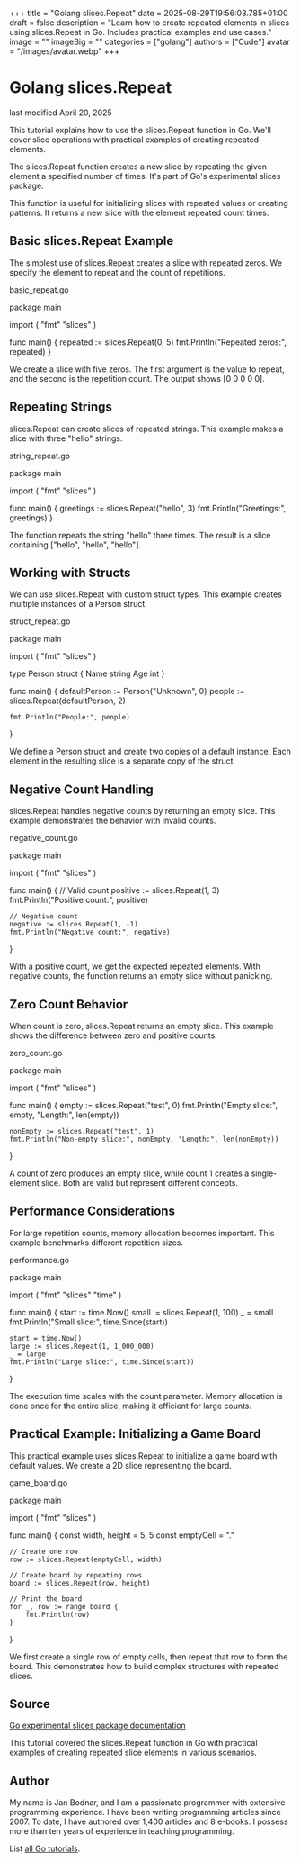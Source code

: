 +++
title = "Golang slices.Repeat"
date = 2025-08-29T19:56:03.785+01:00
draft = false
description = "Learn how to create repeated elements in slices using slices.Repeat in Go. Includes practical examples and use cases."
image = ""
imageBig = ""
categories = ["golang"]
authors = ["Cude"]
avatar = "/images/avatar.webp"
+++

# Golang slices.Repeat

last modified April 20, 2025

This tutorial explains how to use the slices.Repeat function in Go.
We'll cover slice operations with practical examples of creating repeated elements.

The slices.Repeat function creates a new slice by repeating the given
element a specified number of times. It's part of Go's experimental slices package.

This function is useful for initializing slices with repeated values or creating
patterns. It returns a new slice with the element repeated count times.

## Basic slices.Repeat Example

The simplest use of slices.Repeat creates a slice with repeated zeros.
We specify the element to repeat and the count of repetitions.

basic_repeat.go
  

package main

import (
    "fmt"
    "slices"
)

func main() {
    repeated := slices.Repeat(0, 5)
    fmt.Println("Repeated zeros:", repeated)
}

We create a slice with five zeros. The first argument is the value to repeat,
and the second is the repetition count. The output shows [0 0 0 0 0].

## Repeating Strings

slices.Repeat can create slices of repeated strings. This example
makes a slice with three "hello" strings.

string_repeat.go
  

package main

import (
    "fmt"
    "slices"
)

func main() {
    greetings := slices.Repeat("hello", 3)
    fmt.Println("Greetings:", greetings)
}

The function repeats the string "hello" three times. The result is a slice
containing ["hello", "hello", "hello"].

## Working with Structs

We can use slices.Repeat with custom struct types. This example
creates multiple instances of a Person struct.

struct_repeat.go
  

package main

import (
    "fmt"
    "slices"
)

type Person struct {
    Name string
    Age  int
}

func main() {
    defaultPerson := Person{"Unknown", 0}
    people := slices.Repeat(defaultPerson, 2)
    
    fmt.Println("People:", people)
}

We define a Person struct and create two copies of a default instance.
Each element in the resulting slice is a separate copy of the struct.

## Negative Count Handling

slices.Repeat handles negative counts by returning an empty slice.
This example demonstrates the behavior with invalid counts.

negative_count.go
  

package main

import (
    "fmt"
    "slices"
)

func main() {
    // Valid count
    positive := slices.Repeat(1, 3)
    fmt.Println("Positive count:", positive)
    
    // Negative count
    negative := slices.Repeat(1, -1)
    fmt.Println("Negative count:", negative)
}

With a positive count, we get the expected repeated elements. With negative
counts, the function returns an empty slice without panicking.

## Zero Count Behavior

When count is zero, slices.Repeat returns an empty slice.
This example shows the difference between zero and positive counts.

zero_count.go
  

package main

import (
    "fmt"
    "slices"
)

func main() {
    empty := slices.Repeat("test", 0)
    fmt.Println("Empty slice:", empty, "Length:", len(empty))
    
    nonEmpty := slices.Repeat("test", 1)
    fmt.Println("Non-empty slice:", nonEmpty, "Length:", len(nonEmpty))
}

A count of zero produces an empty slice, while count 1 creates a single-element
slice. Both are valid but represent different concepts.

## Performance Considerations

For large repetition counts, memory allocation becomes important. This example
benchmarks different repetition sizes.

performance.go
  

package main

import (
    "fmt"
    "slices"
    "time"
)

func main() {
    start := time.Now()
    small := slices.Repeat(1, 100)
    _ = small
    fmt.Println("Small slice:", time.Since(start))
    
    start = time.Now()
    large := slices.Repeat(1, 1_000_000)
    _ = large
    fmt.Println("Large slice:", time.Since(start))
}

The execution time scales with the count parameter. Memory allocation is done
once for the entire slice, making it efficient for large counts.

## Practical Example: Initializing a Game Board

This practical example uses slices.Repeat to initialize a game board
with default values. We create a 2D slice representing the board.

game_board.go
  

package main

import (
    "fmt"
    "slices"
)

func main() {
    const width, height = 5, 5
    const emptyCell = "."
    
    // Create one row
    row := slices.Repeat(emptyCell, width)
    
    // Create board by repeating rows
    board := slices.Repeat(row, height)
    
    // Print the board
    for _, row := range board {
        fmt.Println(row)
    }
}

We first create a single row of empty cells, then repeat that row to form the
board. This demonstrates how to build complex structures with repeated slices.

## Source

[Go experimental slices package documentation](https://pkg.go.dev/golang.org/x/exp/slices)

This tutorial covered the slices.Repeat function in Go with practical
examples of creating repeated slice elements in various scenarios.

## Author

My name is Jan Bodnar, and I am a passionate programmer with extensive
programming experience. I have been writing programming articles since 2007.
To date, I have authored over 1,400 articles and 8 e-books. I possess more
than ten years of experience in teaching programming.

List [all Go tutorials](/golang/).